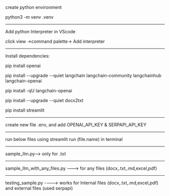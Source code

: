 create python environment

python3 -m venv .venv
***

Add python Interpreter in VScode

click view ->command palette-> Add interpreter
***
Install dependencies:

pip install openai

pip install --upgrade --quiet  langchain langchain-community 
langchainhub langchain-openai

pip install -qU langchain-openai

pip install --upgrade --quiet  docx2txt

pip install streamlit
***
create new file .env, and add OPENAI_API_KEY & SERPAPI_API_KEY
***
run below files using streamlit run (file.name) in terminal
***
sample_llm.py--> only for .txt
***
sample_llm_with_any_files.py ---> for any files (docx,.txt,.md,excel,pdf)
***
testing_sample.py ----> works for Internal files (docx,.txt,.md,excel,pdf) and external files (used serpapi)
